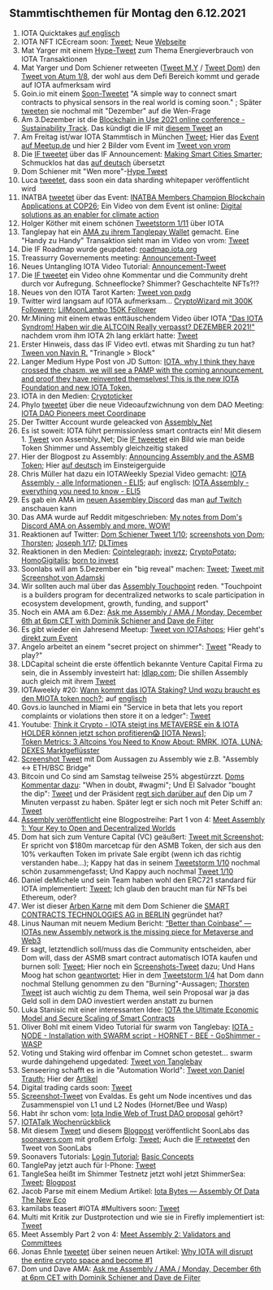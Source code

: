 ## Stammtischthemen für Montag den 6.12.2021

1. IOTA Quicktakes [auf englisch](https://www.youtube.com/watch?v=ES4DGP9u9Tc)
2. IOTA NFT ICEcream soon: [Tweet](https://twitter.com/iotacreamies/status/1465432711590514698?s=20); Neue [Webseite](https://www.iotacreamies.com/)
3. Mat Yarger mit einem [Hype-Tweet](https://twitter.com/Mat_Yarger/status/1465500305626476557?s=20) zum Thema Energieverbrauch von IOTA Transaktionen
4. Mat Yarger und Dom Schiener retweeten ([Tweet M.Y](https://twitter.com/Mat_Yarger/status/1465439647815905284?s=20) / [Tweet Dom](https://twitter.com/DomSchiener/status/1465396633592545282?s=20)) den [Tweet von Atum 1/8](https://twitter.com/DefiApes/status/1465388175841501194), der wohl aus dem Defi Bereich kommt und gerade auf IOTA aufmerksam wird
5. Goin.io mit einem [Soon-Tweetet](https://twitter.com/govs_io/status/1465442403670802433?s=20) "A simple way to connect smart contracts to physical sensors in the real world is coming soon." ; Später [tweeten](https://twitter.com/govs_io/status/1465669350803787776?s=20) sie nochmal mit "Dezember" auf die Wen-Frage
6. Am 3.Dezember ist die [Blockchain in Use 2021 online conference - Sustainability Track](https://www.eventbrite.co.uk/e/blockchain-in-use-sustainability-track-tickets-201600210657). Das kündigt die IF mit [diesem Tweet](https://twitter.com/iota/status/1465636903848497158?t=Wvh8WOOs0OsHr65adh4zSw&s=19) an
7. Am Freitag ist/war IOTA Stammtisch in München [Tweet](https://twitter.com/IotaMunchen/status/1465384391027347461?s=20); Hier das [Event auf Meetup.de](https://www.meetup.com/de-DE/IOTA-Muc/events/282385057/) und hier 2 Bilder vom Event im [Tweet von vrom](https://twitter.com/Vrom14286662/status/1466899995005796355?s=20)
8. Die [IF tweetet](https://twitter.com/iota/status/1465684550852435969?s=20) über das IF Announcement: [Making Smart Cities Smarter](https://blog.iota.org/making-smart-cities-smarter/); Schmucklos hat das [auf deutsch](https://iota-einsteiger-guide.de/smart-cities-smarter-machen.html) übersetzt
9. Dom Schiener mit "Wen more"-[Hype Tweet](https://twitter.com/DomSchiener/status/1465691677910134788?s=20)
10. Luca [tweetet](https://twitter.com/lukastanisic99/status/1465699476538990609?s=20), dass soon ein data sharding whitepaper veröffentlicht wird
11. INATBA [tweetet](https://twitter.com/INATBA_org/status/1465585284142317570?s=20) über das Event: [INATBA Members Champion Blockchain Applications at COP26](https://inatba.org/news/cop-26/); Ein Video von dem Event ist online: [Digital solutions as an enabler for climate action](https://www.youtube.com/watch?v=HExyMmmzNIQ)
12. Holger Köther mit einem schönen [Tweetstorm 1/11](https://twitter.com/HolgerKoether/status/1465785489886257159?s=20) über IOTA
13. Tanglepay hat ein [AMA zu ihrem Tanglepay Wallet](https://www.youtube.com/watch?v=aWMCLQkZZf4&feature=youtu.be) gemacht. Eine "Handy zu Handy" Transaktion sieht man im Video von vrom: [Tweet](https://twitter.com/Vrom14286662/status/1465972677156519943?s=20)
14. Die IF Roadmap wurde geupdated: [roadmap.iota.org](https://roadmap.iota.org/)
15. Treassurry Governements meeting: [Announcement-Tweet](https://twitter.com/PhyloIota/status/1466004294558109702)
16. Neues Untangling IOTA Video Tutorial: [Announcement-Tweet](https://twitter.com/iota/status/1465697594798002193?s=20)
17. Die [IF tweetet](https://twitter.com/iota/status/1466045892415430662?s=20) ein Video ohne Kommentar und die Community dreht durch vor Aufregung. Schneeflocke? Shimmer? Geschachtelte NFTs?!?
18. Neues von den IOTA Tarot Karten: [Tweet von pxdg](https://twitter.com/pxdg3/status/1466045216478089227?s=20)
19. Twitter wird langsam auf IOTA aufmerksam... [CryptoWizard mit 300K Followern](https://twitter.com/CryptoWizardd/status/1466230395964477448?s=20); [LilMoonLambo 150K Follower](https://twitter.com/LilMoonLambo/status/1466174022765457413?s=20)
20. Mr.Mining mit einem etwas enttäuschendem Video über IOTA ["Das IOTA Syndrom! Haben wir die ALTCOIN Really verpasst? DEZEMBER 2021!"](https://www.youtube.com/watch?v=sYH7w0qScfQ) nachdem vrom ihm IOTA 2h lang erklärt hatte: [Tweet](https://twitter.com/Vrom14286662/status/1466106154141077513?s=20)
21. Erster Hinweis, dass das IF Video evtl. etwas mit Sharding zu tun hat? [Tween von Navin R.](https://twitter.com/navinram999/status/1466309223931863043?s=20) "Trinangle > Block"
22. Langer Medium Hype Post von JD Sutton: [IOTA, why I think they have crossed the chasm, we will see a PAMP with the coming announcement, and proof they have reinvented themselves! This is the new IOTA Foundation and new IOTA Token.](https://medium.com/@jamesjdsutton/iota-why-i-think-they-have-crossed-the-chasm-we-will-see-a-pamp-with-the-coming-announcement-1581d860db34)
23. IOTA in den Medien: [Cryptoticker](https://cryptoticker.io/de/3-spannende-iota-weiterentwicklungen-die-das-netzwerk-wieder-auf-die-karte-bringen/)
24. Phylo [tweetet](https://twitter.com/PhyloIota/status/1466365854434529284?s=20) über die neue Videoaufzwichnung von dem DAO Meeting: [IOTA DAO Pioneers meet Coordinape](https://www.youtube.com/watch?v=Su481AyhOl0)
25. Der Twitter Account wurde geleacked von [Assembly_Net](https://twitter.com/assembly_net)
26. Es ist soweit: IOTA führt permissionless smart contracts ein! Mit diesem 1. [Tweet](https://twitter.com/assembly_net/status/1466409192303042562?s=20) von Assembly_Net; Die [IF tweeetet](https://twitter.com/iota/status/1466437108839718917?s=20) ein Bild wie man beide Token Shimmer und Assembly gleichzeitig staked
27. Hier der Blogpost zu Assembly: [Announcing Assembly and the ASMB Token](https://blog.assembly.sc/announcing-assembly-and-the-asmb-token/); Hier [auf deutsch](https://iota-einsteiger-guide.de/iota-assembly-multi-chain-network.html?s=09) im Einsteigerguide
28. Chris Müller hat dazu ein IOTAWeekly Spezial Video gemacht: [IOTA Assembly - alle Informationen - ELI5](https://www.youtube.com/watch?v=OgRDNt5QIFE); auf englisch: [IOTA Assembly - everything you need to know - ELI5](https://www.youtube.com/watch?v=RO_teEuNuts)
29. Es gab ein AMA im [neuen Assembley Discord](http://discord.assembly.sc/) das man [auf Twitch](https://m.twitch.tv/videos/1221919369) anschauen kann
30. Das AMA wurde auf Reddit mitgeschrieben: [My notes from Dom's Discord AMA on Assembly and more. WOW!](https://www.reddit.com/r/Iota/comments/r7dqz6/my_notes_from_doms_discord_ama_on_assembly_and/?utm_medium=android_app&utm_source=share)
31. Reaktionen auf Twitter: [Dom Schiener Tweet 1/10](https://twitter.com/DomSchiener/status/1466414365540864009?s=20); [screenshots von Dom](https://twitter.com/Vrom14286662/status/1466421705098899462?s=20); [Thorsten](https://twitter.com/theissler/status/1466745101384888324?s=20); [Joseph 1/17](https://twitter.com/josephskewes/status/1466772862069403649?s=20); [DLTimes](https://twitter.com/TheDLTimes/status/1466544062815559686?s=20)
32. Reaktionen in den Medien: [Cointelegraph](https://cointelegraph.com/news/iota-set-to-launch-decentralized-smart-contract-platform-to-expand-web3-ecosystem?utm_source=Telegram&utm_medium=social); [invezz](https://invezz.com/news/2021/12/02/iota-releases-assembly-network-community-gets-70-of-token-supply/); [CryptoPotato](https://cryptopotato.com/iota-launches-assembly-a-multi-chain-smart-contract-platform/); [HomoGigitalis](https://homo-digitalis.net/feeless-smart-contracts-iota-announces-assembly/); [born to invest](https://born2invest.com/articles/iota-network-announces-new-smart-contract-assembly/)
33. Soonlabs will am 5.Dezember ein "big reveal" machen: [Tweet](https://twitter.com/soon_labs/status/1466668384934715395?s=20); [Tweet mit Screenshot von Adamski](https://twitter.com/accretionist/status/1466667523915403264?s=20)
34. Wir sollten auch mal über das [Assembly Touchpoint](https://assemblytouchpoint.notion.site/Welcome-to-Touchpoint-3551f63c45cf492bb1b0bd6b1161b921) reden. "Touchpoint is a builders program for decentralized networks to scale participation in ecosystem development, growth, funding, and support"
35. Noch ein AMA am 6.Dez: [Ask me Assembly / AMA / Monday, December 6th at 6pm CET with Dominik Schiener and Dave de Fijter](https://www.youtube.com/watch?v=wbzOg-gNC9A)
36. Es gibt wieder ein Jahresend Meetup: [Tweet von IOTAshops](https://twitter.com/iotashop/status/1466696906629955587?s=20); Hier geht's [direkt zum Event](https://www.meetup.com/de-DE/IOTA-meetup-workshop/events/282428979)
37. Angelo arbeitet an einem "secret project on shimmer": [Tweet](https://twitter.com/AngeloCapossele/status/1466720646243753991?s=20) "Ready to play?"
38. LDCapital scheint die erste öffentlich bekannte Venture Capital Firma zu sein, die in Assembly investeirt hat: [ldlap.com](http://ldcap.com/); Die shillen Assembly auch gleich mit ihrem [Tweet](https://twitter.com/LD_Capital/status/1466472981618700289?s=20)
39. IOTAweekly #20: [Wann kommt das IOTA Staking? Und wozu braucht es den MIOTA token noch?](https://www.youtube.com/watch?v=-i8VosW5Fms); auf [englisch](https://www.youtube.com/watch?v=xW3zz97aZ8Q)
40. Govs.io launched in Miami ein "Service in beta that lets you report complaints or violations then store it on a ledger": [Tweet](https://twitter.com/govs_io/status/1466533276319981570?s=20)
41. Youtube: [Think it Crypto - IOTA steigt ins METAVERSE ein & IOTA HOLDER können jetzt schon profitieren😱 [IOTA News]](https://www.youtube.com/watch?v=2Z3iZruIwIo&feature=youtu.be); <br> [Token Metrics: 3 Altcoins You Need to Know About: RMRK, IOTA, LUNA](https://youtu.be/PyHNwuPFGxA?t=2915); <br> [DEXES Marktgeflüsster](https://www.youtube.com/watch?v=dqE2cvB12Bs)
42. [Screenshot Tweet](https://twitter.com/Vrom14286662/status/1467057293003042820?s=20) mit Dom Aussagen zu Assembly wie z.B. "Assembly <-> ETH/BSC Bridge"
43. Bitcoin und Co sind am Samstag teilweise 25% abgestürzzt. [Doms Kommentar dazu](https://twitter.com/DomSchiener/status/1467007925789069313?s=20): "When in doubt, #wagmi";   Und El Salvador "bought the dip": [Tweet](https://twitter.com/nayibbukele/status/1467000621354135555?s=20) und der Präsident [regt sich darüber auf](https://twitter.com/nayibbukele/status/1467003967133687809?s=20) den Dip um 7 Minuten verpasst zu haben. Später legt er sich noch mit Peter Schiff an: [Tweet](https://twitter.com/nayibbukele/status/1467216871846027274?t=4j1cqHbE5tq8NFC7hw122w&s=19)
44. [Assembly veröffentlicht](https://twitter.com/assembly_net/status/1466771713795014657?s=20) eine Blogpostreihe: Part 1 von 4: [Meet Assembly 1: Your Key to Open and Decentralized Worlds](https://blog.assembly.sc/meet-assembly-1-your-key-to-open-and-decentralized-worlds/)
45. Dom hat sich zum Venture Capital (VC) geäußert: [Tweet mit Screenshot](https://twitter.com/josephskewes/status/1466961548069326848?s=20); Er spricht von $180m marcetcap für den ASMB Token, der sich aus den 10% verkauften Token im private Sale ergibt (wenn ich das richtig verstanden habe...); Kappy hat das in seinem [Tweetstorm 1/10](https://twitter.com/Rob_Daykin/status/1467266835330519040?s=20) nochmal schön zusammengefasst; Und Kappy auch nochmal [Tweet 1/10](https://twitter.com/Rob_Daykin/status/1467266835330519040?s=20)
46. Daniel deMichele und sein Team haben wohl den ERC721 standard für IOTA implementiert: [Tweet](https://twitter.com/carpclash/status/1466941989132374024?s=20); Ich glaub den braucht man für NFTs bei Ethereum, oder?
47. Wer ist dieser [Arben Karne](https://twitter.com/arben) mit dem Dom Schiener die [SMART CONTRACTS TECHNOLOGIES AG in BERLIN](https://www.northdata.de/Smart+Contracts+Technologies+AG,+Berlin/Amtsgericht+Charlottenburg+%28Berlin%29+HRB+230665+B) gegründet hat?
48. Linus Nauman mit neuem Medium Bericht: [“Better than Coinbase” — IOTAs new Assembly network is the missing piece for Metaverse and Web3](https://medium.com/@linus.naumann/better-than-coinbase-why-the-new-iota-assembly-network-is-the-missing-piece-for-iota-based-f503420cc990)
49. Er sagt, letztendlich soll/muss das die Community entscheiden, aber Dom will, dass der ASMB smart contract automatisch IOTA kaufen und burnen soll: [Tweet](https://twitter.com/DomSchiener/status/1467214634100867072?s=20); Hier noch ein [Screenshots-Tweet](https://twitter.com/Vrom14286662/status/1467359898946220035?s=20) dazu; Und Hans Moog hat schon [geantwortet](https://twitter.com/hus_qy/status/1467440541822595072?s=20); Hier in dem [Tweetstorm 1/4](https://twitter.com/DomSchiener/status/1467451770850971649?s=20) hat Dom dann nochmal Stellung genommen zu den "Burning"-Aussagen; [Thorsten Tweet](https://twitter.com/theissler/status/1467454078804377602?s=20) ist auch wichtig zu dem Thema, weil sein Proposal war ja das Geld soll in dem DAO investiert werden anstatt zu burnen
50. Luka Stanisic mit einer interessanten Idee: [IOTA the Ultimate Economic Model and Secure Scaling of Smart Contracts](https://luka99.medium.com/iota-the-ultimate-economic-model-and-secure-scaling-of-smart-contracts-2506ec4e619a)
51. Oliver Bohl mit einem Video Tutorial für swarm von Tanglebay: [IOTA - NODE - Installation with SWARM script - HORNET - BEE - GoShimmer - WASP](https://www.youtube.com/watch?v=TBKsK3TwFvY)
52. Voting und Staking wird offenbar im Comnet schon getestet... swarm wurde dahingehend upgedated: [Tweet von Tanglebay](https://twitter.com/TANGLEBAY/status/1467097519880609793)
53. Senseering schafft es in die "Automation World": [Tweet von Daniel Trauth](https://twitter.com/DanielTrauth/status/1467238255938752518?s=20); Hier der [Artikel](https://www.automationworld.com/business-intelligence/article/21808705/new-industrial-automation-technology-startups-to-watch)
54. Digital trading cards soon: [Tweet](https://twitter.com/NFTiotacardz/status/1467085308995018753?s=20)
55. [Screenshot-Tweet](https://twitter.com/Vrom14286662/status/1467221696184819713?s=20) von Evaldas. Es geht um Node incentives und das Zusammenspiel von L1 und L2 Nodes (Hornet/Bee und Wasp)
56. Habt ihr schon vom: [Iota Indie Web of Trust DAO proposal](https://tangledust.com/iota_indie_web_of_trust_DAO.html) gehört?
57. [IOTATalk Wochenrückblick](https://www.iota-talk.com/index.php?article/142-wochenr%C3%BCckblick-28-nov-bis-4-dezember-2021/)
58. Mit diesem [Tweet](https://twitter.com/soon_labs/status/1467560155269111808?s=20) und diesem [Blogpost](https://soonlabs.medium.com/welcome-to-the-soonaverse-f41f409e6513) veröffentlicht SoonLabs das [soonavers.com](https://soonaverse.com/) mit großem Erfolg: [Tweet](https://twitter.com/soon_labs/status/1467670384103215108?s=20); Auch die [IF retweetet](https://twitter.com/iota/status/1467808008856117261?s=20) den Tweet von SoonLabs
59. Soonavers Tutorials: [Login Tutorial](https://www.youtube.com/watch?v=55AEymWsJ-I&t=61s); [Basic Concepts](https://www.youtube.com/watch?v=le8sqx2OlzQ)
60. TanglePay jetzt auch für I-Phone: [Tweet](https://twitter.com/tanglepaycom/status/1467685601168150528)
61. TangleSea heißt im Shimmer Testnetz jetzt wohl jetzt ShimmerSea: [Tweet](https://twitter.com/ShimmerSeaDefi/status/1467603418772643850?s=20); [Blogpost](https://medium.com/@shimmerseadefi/hello-shimmersea-78c759c8f088)
62. Jacob Parse mit einem Medium Artikel: [Iota Bytes — Assembly Of Data The New Eco](https://medium.com/@parecejacob/iota-bytes-assembly-of-data-the-new-eco-5f413953660)
63. kamilabs teasert #IOTA #Multivers soon: [Tweet](https://twitter.com/kamilabsstudio/status/1467539768024174596?s=20)
64. Multi mit Kritik zur Dustprotection und wie sie in Firefly implementiert ist: [Tweet](https://twitter.com/multifolio/status/1467406750177501184?s=20)
65. Meet Assembly Part 2 von 4: [Meet Assembly 2: Validators and Committees](https://blog.assembly.sc/meet-assembly-2-validators-and-committees/)
66. Jonas Ehnle [tweetet](https://twitter.com/Jo_ehn/status/1467850891856330758?s=20) über seinen neuen Artikel: [Why IOTA will disrupt the entire crypto space and become #1](https://jonas-ehnle.medium.com/why-iota-will-disrupt-the-entire-crypto-space-and-become-1-a2c37a9b74fa)
67. Dom und Dave AMA: [Ask me Assembly / AMA / Monday, December 6th at 6pm CET with Dominik Schiener and Dave de Fijter](https://www.youtube.com/watch?v=wbzOg-gNC9A)
